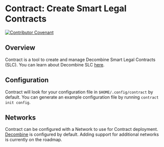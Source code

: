 # Contract: Create Smart Legal Contracts

[![Contributor Covenant](https://img.shields.io/badge/Contributor%20Covenant-2.1-4baaaa.svg)](CODE_OF_CONDUCT.md)

## Overview

Contract is a tool to create and manage Decombine Smart Legal Contracts (SLC). You can learn about Decombine SLC
[here](https://decombine.com).

## Configuration

Contract will look for your configuration file in `$HOME/.config/contract` by default. You can generate an example
configuration file by running `contract init config`.

## Networks

Contract can be configured with a Network to use for Contract deployment. [Decombine](https://decombine.com) is
configured by default. Adding support for additional networks is currently on the roadmap.